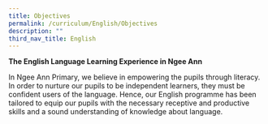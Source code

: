 ```yaml
---
title: Objectives
permalink: /curriculum/English/Objectives
description: ""
third_nav_title: English
---
```

**The English Language Learning Experience in Ngee Ann**

In Ngee Ann Primary, we believe in empowering the pupils through literacy. In order to nurture our pupils to be independent learners, they must be confident users of the language. Hence, our English programme has been tailored to equip our pupils with the necessary receptive and productive skills and a sound understanding of knowledge about language.
